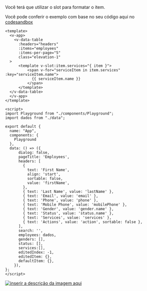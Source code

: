 Você terá que utilizar o slot para formatar o item.

Você pode conferir o exemplo com base no seu código aqui no [codesandbox][1] 

    <template>
      <v-app>
        <v-data-table
          :headers="headers"
          :items="employees"
          :items-per-page="5"
          class="elevation-1"
      >
          <template v-slot:item.services="{ item }">
              <span v-for="serviceItem in item.services" :key="serviceItem.name">
                {{ serviceItem.name }}
              </span>
          </template>
      </v-data-table>
      </v-app>
    </template>
    
    <script>
    import Playground from "./components/Playground";
    import dados from "./data";
    
    export default {
      name: "App",
      components: {
        Playground
      },
      data: () => ({
          dialog: false,
          pageTitle: 'Employees',
          headers: [
            {
              text: 'First Name',
              align: 'start',
              sortable: false,
              value: 'firstName',
            },
            { text: 'Last Name', value: 'lastName' },
            { text: 'Email', value: 'email' },
            { text: 'Phone', value: 'phone' },
            { text: 'Mobile Phone', value: 'mobilePhone' },
            { text: 'Gender', value: 'gender.name' },
            { text: 'Status', value: 'status.name' },
            { text: 'Services', value: 'services' },
            { text: 'Actions', value: 'action', sortable: false },
          ],
          search: '',
          employees: dados,
          genders: [],
          status: [],
          services:[],
          editedIndex: -1,
          editedItem: {},
          defaultItem: {},
        }),
    };
    </script>

[![inserir a descrição da imagem aqui][2]][2]

  [1]: https://codesandbox.io/s/httpsptstackoverflowcomquestions452043-5dgrr?file=/src/App.vue
  [2]: https://i.stack.imgur.com/wQaIm.png 
